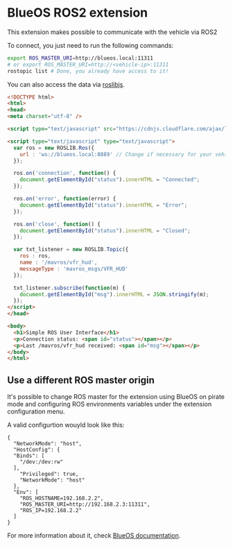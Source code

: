 # BlueOS ROS2 extension

This extension makes possible to communicate with the vehicle via ROS2

To connect, you just need to run the following commands:
```sh
export ROS_MASTER_URI=http://blueos.local:11311
# or export ROS_MASTER_URI=http://<vehicle-ip>:11311
rostopic list # Done, you already have access to it!
```

You can also access the data via [roslibjs]([url](http://wiki.ros.org/roslibjs)http://wiki.ros.org/roslibjs).

```html
<!DOCTYPE html>
<html>
<head>
<meta charset="utf-8" />

<script type="text/javascript" src="https://cdnjs.cloudflare.com/ajax/libs/roslibjs/1.1.0/roslib.min.js"></script>

<script type="text/javascript" type="text/javascript">
  var ros = new ROSLIB.Ros({
    url : 'ws://blueos.local:8889' // Change if necessary for your vehicle ip
  });

  ros.on('connection', function() {
    document.getElementById("status").innerHTML = "Connected";
  });

  ros.on('error', function(error) {
    document.getElementById("status").innerHTML = "Error";
  });

  ros.on('close', function() {
    document.getElementById("status").innerHTML = "Closed";
  });

  var txt_listener = new ROSLIB.Topic({
    ros : ros,
    name : '/mavros/vfr_hud',
    messageType : 'mavros_msgs/VFR_HUD'
  });

  txt_listener.subscribe(function(m) {
    document.getElementById("msg").innerHTML = JSON.stringify(m);
  });
</script>
</head>

<body>
  <h1>Simple ROS User Interface</h1>
  <p>Connection status: <span id="status"></span></p>
  <p>Last /mavros/vfr_hud received: <span id="msg"></span></p>
</body>
</html>
```

## Use a different ROS master origin

It's possible to change ROS master for the extension using BlueOS on pirate mode and configuring ROS environments variables under the extension configuration menu.

A valid configurtion wouyld look like this:

```json5
{
  "NetworkMode": "host",
  "HostConfig": {
  "Binds": [
    "/dev:/dev:rw"
  ],
    "Privileged": true,
    "NetworkMode": "host"
  },
  "Env": [
    "ROS_HOSTNAME=192.168.2.2",
    "ROS_MASTER_URI=http://192.168.2.3:11311",
    "ROS_IP=192.168.2.2"
  ]
}
```

For more information about it, check [BlueOS documentation](https://blueos.cloud/docs/blueos/1.1/development/extensions/).
